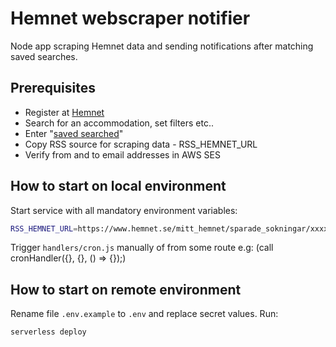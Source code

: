 # Hemnet webscraper notifier
Node app scraping Hemnet data and sending notifications after matching saved searches.

## Prerequisites
* Register at [Hemnet](https://www.hemnet.se/)
* Search for an accommodation, set filters etc..
* Enter "[saved searched](https://www.hemnet.se/mitt_hemnet/sparade_sokningar)"
* Copy RSS source for scraping data - RSS_HEMNET_URL
* Verify from and to email addresses in AWS SES

## How to start on local environment
Start service with all mandatory environment variables:
```sh
RSS_HEMNET_URL=https://www.hemnet.se/mitt_hemnet/sparade_sokningar/xxxxxxxxx.xml SOURCE_EMAIL=xxx@xxx.com TO_EMAILS=xxx@xxx.com TABLE_SEARCH_RESULT=dev-hemnet-webscraper-notifier-search-result npm run start
```
Trigger `handlers/cron.js` manually of from some route e.g: (call cronHandler({}, {}, () => {});)

## How to start on remote environment
Rename file `.env.example` to `.env` and replace secret values.
Run:
```sh
serverless deploy
```